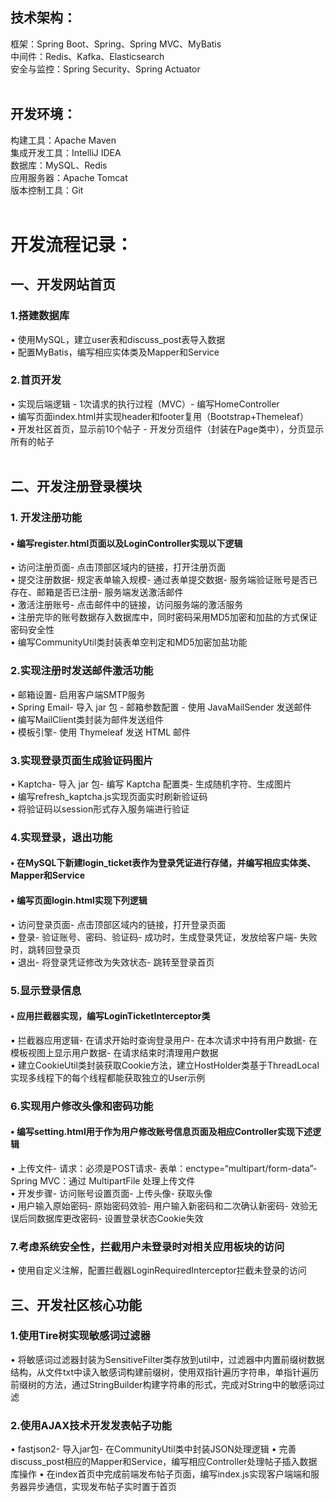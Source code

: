 ## **技术架构**：  
框架：Spring Boot、Spring、Spring MVC、MyBatis  
中间件：Redis、Kafka、Elasticsearch  
安全与监控：Spring Security、Spring Actuator
<br><br>
## **开发环境**：  
构建工具：Apache Maven  
集成开发工具：IntelliJ IDEA  
数据库：MySQL、Redis  
应用服务器：Apache Tomcat  
版本控制工具：Git  
<br>
# **开发流程记录**：  
## 一、开发网站首页  
### 1.搭建数据库<br>
• 使用MySQL，建立user表和discuss_post表导入数据  
• 配置MyBatis，编写相应实体类及Mapper和Service<br>
### 2.首页开发   
• 实现后端逻辑 - 1次请求的执行过程（MVC）- 编写HomeController   
• 编写页面index.html并实现header和footer复用（Bootstrap+Themeleaf） <br>
• 开发社区首页，显示前10个帖子 - 开发分页组件（封装在Page类中），分页显示所有的帖子  
<br>
## 二、开发注册登录模块<br>
### 1. 开发注册功能<br>
#### • 编写register.html页面以及LoginController实现以下逻辑
• 访问注册页面- 点击顶部区域内的链接，打开注册页面<br>
• 提交注册数据- 规定表单输入规模- 通过表单提交数据- 服务端验证账号是否已存在、邮箱是否已注册- 服务端发送激活邮件<br>
• 激活注册账号- 点击邮件中的链接，访问服务端的激活服务<br>
• 注册完毕的账号数据存入数据库中，同时密码采用MD5加密和加盐的方式保证密码安全性<br>
• 编写CommunityUtil类封装表单空判定和MD5加密加盐功能<br>
### 2.实现注册时发送邮件激活功能<br>
• 邮箱设置- 启用客户端SMTP服务  
• Spring Email- 导入 jar 包  - 邮箱参数配置  - 使用 JavaMailSender 发送邮件  
• 编写MailClient类封装为邮件发送组件<br>
• 模板引擎- 使用 Thymeleaf 发送 HTML 邮件  
### 3.实现登录页面生成验证码图片<br>
• Kaptcha- 导入 jar 包- 编写 Kaptcha 配置类- 生成随机字符、生成图片<br>
• 编写refresh_kaptcha.js实现页面实时刷新验证码<br>
• 将验证码以session形式存入服务端进行验证<br>
### 4.实现登录，退出功能
#### • 在MySQL下新建login_ticket表作为登录凭证进行存储，并编写相应实体类、Mapper和Service
#### • 编写页面login.html实现下列逻辑
• 访问登录页面- 点击顶部区域内的链接，打开登录页面<br>
• 登录- 验证账号、密码、验证码- 成功时，生成登录凭证，发放给客户端- 失败时，跳转回登录页<br>
• 退出- 将登录凭证修改为失效状态- 跳转至登录首页<br>
### 5.显示登录信息
#### • 应用拦截器实现，编写LoginTicketInterceptor类
• 拦截器应用逻辑- 在请求开始时查询登录用户- 在本次请求中持有用户数据- 在模板视图上显示用户数据- 在请求结束时清理用户数据<br>
• 建立CookieUtil类封装获取Cookie方法，建立HostHolder类基于ThreadLocal实现多线程下的每个线程都能获取独立的User示例
### 6.实现用户修改头像和密码功能
#### • 编写setting.html用于作为用户修改账号信息页面及相应Controller实现下述逻辑
• 上传文件- 请求：必须是POST请求- 表单：enctype=“multipart/form-data”- Spring MVC：通过 MultipartFile 处理上传文件<br>
• 开发步骤- 访问账号设置页面- 上传头像- 获取头像<br>
• 用户输入原始密码- 原始密码效验- 用户输入新密码和二次确认新密码- 效验无误后同数据库更改密码- 设置登录状态Cookie失效<br>
### 7.考虑系统安全性，拦截用户未登录时对相关应用板块的访问
• 使用自定义注解，配置拦截器LoginRequiredInterceptor拦截未登录的访问
## 三、开发社区核心功能
### 1.使用Tire树实现敏感词过滤器
• 将敏感词过滤器封装为SensitiveFilter类存放到util中，过滤器中内置前缀树数据结构，从文件txt中读入敏感词构建前缀树，使用双指针遍历字符串，单指针遍历前缀树的方法，通过StringBuilder构建字符串的形式，完成对String中的敏感词过滤
### 2.使用AJAX技术开发发表帖子功能
• fastjson2- 导入jar包- 在CommunityUtil类中封装JSON处理逻辑
• 完善discuss_post相应的Mapper和Service，编写相应Controller处理帖子插入数据库操作
• 在index首页中完成前端发布帖子页面，编写index.js实现客户端端和服务器异步通信，实现发布帖子实时置于首页
